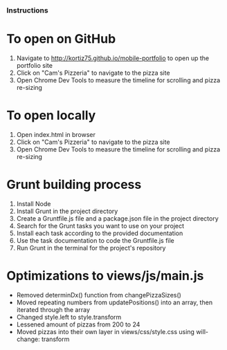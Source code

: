 ### Instructions

# To open on GitHub

1. Navigate to http://kortiz75.github.io/mobile-portfolio to open up the portfolio site
2. Click on "Cam's Pizzeria" to navigate to the pizza site
3. Open Chrome Dev Tools to measure the timeline for scrolling and pizza re-sizing

# To open locally

1. Open index.html in browser
2. Click on "Cam's Pizzeria" to navigate to the pizza site
3. Open Chrome Dev Tools to measure the timeline for scrolling and pizza re-sizing

# Grunt building process

1. Install Node
2. Install Grunt in the project directory
3. Create a Gruntfile.js file and a package.json file in the project directory
4. Search for the Grunt tasks you want to use on your project
5. Install each task according to the provided documentation
6. Use the task documentation to code the Gruntfile.js file
7. Run Grunt in the terminal for the project's repository

# Optimizations to views/js/main.js

* Removed determinDx() function from changePizzaSizes()
* Moved repeating numbers from updatePositions() into an array, then iterated through the array
* Changed style.left to style.transform
* Lessened amount of pizzas from 200 to 24
* Moved pizzas into their own layer in views/css/style.css using will-change: transform
